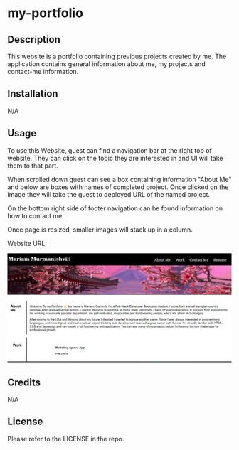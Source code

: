 # my-portfolio

## Description

This website is a portfolio containing previous projects created by me. The application contains general information about me, my projects and contact-me information. 

## Installation

N/A

## Usage
To use this Website, guest can find a navigation bar at the right top of website. They can click on the topic they are interested in and UI will take them to that part. 

When scrolled down guest can see a box containing information "About Me" and below are boxes with names of completed project. Once clicked on the image they will take the guest to deployed URL of the named project. 

On the bottom right side of footer navigation can be found information on how to contact me. 

Once page is resized, smaller images will stack up in a column.

Website URL:

![Alt text](image.png)


## Credits

N/A

## License

Please refer to the LICENSE in the repo.